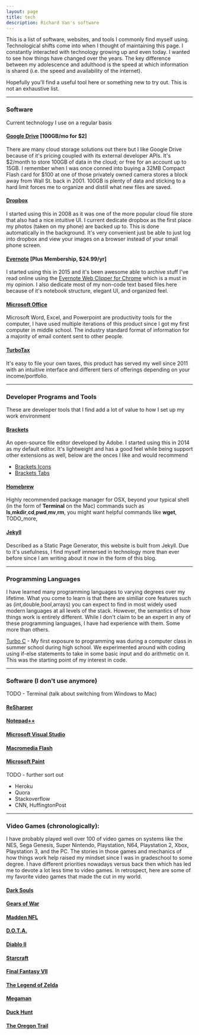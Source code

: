 ```yaml
---
layout: page
title: tech
description: Richard Van's software
---
```


This is a list of software, websites, and tools I commonly find myself using. Technological shifts come into when I thought of maintaining this page. I constantly interacted with technology growing up and even today.  I wanted to see how things have changed over the years. The key difference between my adolescence and adulthood is the speed at which information is shared (i.e. the speed and availability of the internet).

Hopefully you'll find a useful tool here or something new to try out. This is not an exhaustive list.

---

### Software

Current technology I use on a regular basis

#### <a name="current"></a>[Google Drive](https://www.google.com/drive/) [100GB/mo for $2]

There are many cloud storage solutions out there but I like Google Drive because of it's pricing coupled with its external developer APIs. It's $2/month to store 100GB of data in the cloud; or free for an account up to 15GB. I remember when I was once conned into buying a 32MB Compact Flash card for $100 at one of those privately owned camera stores a block away from Wall St. back in 2001. 100GB is plenty of data and sticking to a hard limit forces me to organize and distill what new files are saved.  

#### <a name="current"></a>[Dropbox](https://dropbox.com)

I started using this in 2008 as it was one of the more popular cloud file store that also had a nice intuitive UI.  I current dedicate dropbox as the first place my photos (taken on my phone) are backed up to.  This is done automatically in the background.  It's very convenient just be able to just log into dropbox and view your images on a browser instead of your small phone screen.

#### <a name="current"></a>[Evernote](https://evernote.com) [Plus Membership, $24.99/yr]

I started using this in 2015 and it's been awesome able to archive stuff I've read online using the [Evernote Web Clipper for Chrome](https://chrome.google.com/webstore/detail/evernote-web-clipper/pioclpoplcdbaefihamjohnefbikjilc?hl=en) which is a must in my opinion.  I also dedicate most of my non-code text based files here because of it's notebook structure, elegant UI, and organized feel.


#### <a name="current"></a>[Microsoft Office](https://products.office.com) 

Microsoft Word, Excel, and Powerpoint are productivity tools for the computer, I have used multiple iterations of this product since I got my first computer in middle school. The industry standard format of information for a majority of email content sent to other people.

#### <a name="current"></a>[TurboTax](https://turbotax.com/) 

It's easy to file your own taxes, this product has served my well since 2011 with an intuitive interface and different tiers of offerings depending on your income/portfolio.




---

### Developer Programs and Tools 

These are developer tools that I find add a lot of value to how I set up my work environment


#### <a name="current"></a>[Brackets](http://brackets.io/) 

An open-source file editor developed by Adobe. I started using this in 2014 as my default editor.  It's lightweight and has a good feel while being support other extensions as well, below are the onces I like and would recommend

- [Brackets Icons](https://github.com/ivogabe/Brackets-Icons)
- [Brackets Tabs](https://github.com/crot4lus/Brackets---Tabs)

#### <a name="current"></a>[Homebrew](http://brew.sh/) 

Highly recommended package manager for OSX, beyond your typical shell (in the form of **Terminal** on the Mac) commands such as **ls**,**mkdir**,**cd**,**pwd**,**mv**,**rm**, you might want helpful commands like **wget**, TODO_more, 

#### <a name="current"></a>[Jekyll](https://jekyllrb.com/) 

Described as a Static Page Generator, this website is built from Jekyll.  Due to it's usefulness, I find myself immersed in technology more than ever before since I am writing about it now in the form of this blog.


---

### Programming Languages

I have learned many programming languages to varying degrees over my lifetime. What you come to learn is that there are similiar core features such as (int,double,bool,arrays) you can expect to find in most widely used modern languages at all levels of the stack.  However, the semantics of how things work is entirely different.  While I don't claim to be an expert in any of these programming languages, I have had experience with them.  Some more than others.


[Turbo C](https://en.wikipedia.org/wiki/Borland_Turbo_C) - My first exposure to programming was during a computer class in summer school during high school.  We experimented around with coding using if-else statements to take in some basic input and do arithmetic on it.  This was the starting point of my interest in code.

---

### Software (I don't use anymore)


TODO - Terminal (talk about switching from Windows to Mac)



#### <a name="past"></a>[ReSharper](https://www.jetbrains.com/resharper/)

#### <a name="past"></a>[Notepad++](https://notepad-plus-plus.org/)

#### <a name="past"></a>[Microsoft Visual Studio](https://en.wikipedia.org/wiki/Microsoft_Visual_Studio)

#### <a name="past"></a>[Macromedia Flash](https://en.wikipedia.org/wiki/Macromedia)

#### <a name="past"></a>[Microsoft Paint](https://en.wikipedia.org/wiki/Microsoft_Paint)


TODO - further sort out

- Heroku
- Quora
- Stackoverflow
- CNN, HuffingtonPost

---

### Video Games (chronologically):

I have probably played well over 100 of video games on systems like the NES, Sega Genesis, Super Nintendo, Playstation, N64, Playstation 2, Xbox, Playstation 3, and the PC. The stories in those games and mechanics of how things work help raised my mindset since I was in gradeschool to some degree.  I have different priorities nowadays versus back then which has led me to devote a lot less time to video games.  In retrospect, here are some of my favorite video games that made the cut in my world.

#### <a name="past games"></a>[Dark Souls](https://en.wikipedia.org/wiki/Dark_Souls)

#### <a name="past games"></a>[Gears of War](https://en.wikipedia.org/wiki/Gears_of_War)

#### <a name="past games"></a>[Madden NFL](https://en.wikipedia.org/wiki/Madden_NFL)

#### <a name="past games"></a>[D.O.T.A.](https://en.wikipedia.org/wiki/Defense_of_the_Ancients)

#### <a name="past games"></a>[Diablo II](https://en.wikipedia.org/wiki/Diablo_II)

#### <a name="past games"></a>[Starcraft](https://en.wikipedia.org/wiki/StarCraft)

#### <a name="past games"></a>[Final Fantasy VII](https://en.wikipedia.org/wiki/Final_Fantasy_VII)

#### <a name="past games"></a>[The Legend of Zelda](https://en.wikipedia.org/wiki/The_Legend_of_Zelda)

#### <a name="past games"></a>[Megaman](https://en.wikipedia.org/wiki/Mega_Man_(original_series))

#### <a name="past games"></a>[Duck Hunt](https://en.wikipedia.org/wiki/Duck_Hunt)

#### <a name="past games"></a>[The Oregon Trail](https://en.wikipedia.org/wiki/The_Oregon_Trail_(video_game))



